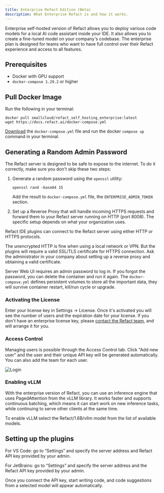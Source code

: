 ```yaml
---
title: Enterprise Refact Edition (Beta)
description: What Enterprise Refact is and how it works.
---
```


Enterprise self-hosted version of Refact allows you to deploy various code models for a local AI code assistant inside your IDE. It also allows you to create a fine-tuned model on your company's codebase. 
The enterprise plan is designed for teams who want to have full control over their Refact experience and access to all features.

## Prerequisites

- Docker with GPU support
- `docker-compose 1.29.2` or higher

## Pull Docker Image

Run the following in your terminal:
```
docker pull smallcloud/refact_self_hosting_enterprise:latest
wget https://docs.refact.ai/docker-compose.yml
```
[Download](https://docs.refact.ai/docker-compose.yml) the `docker-compose.yml` file and run the docker `compose up` command in your terminal.

## Generating a Random Admin Password

The Refact server is designed to be safe to expose to the internet. To do it correctly, make sure you don't skip these two steps:
1. Generate a random password using the `openssl` utility:
    ```
    openssl rand -base64 15
    ```
    
    Add the result to `docker-compose.yml` file, the `ENTERPRISE_ADMIN_TOKEN` section.

2. Set up a Reverse Proxy that will handle incoming HTTPS requests and forward them to your Refact server running on HTTP (port 8008). The specific setup depends on what your organization uses.

Refact IDE plugins can connect to the Refact server using either HTTP or HTTPS protocols.

The unencrypted HTTP is fine when using a local network or VPN. But the plugins will require a valid SSL/TLS certificate for HTTPS connection. Ask the administrator in your company about setting up a reverse proxy and obtaining a valid certificate.

Server Web UI requires an admin password to log in. If you forgot the password, you can delete the container and run it again. The `docker-compose.yml` defines persistent volumes to store all the important data, they will survive container restart, kill/run cycle or upgrade.

### Activating the License

Enter your license key in Settings -> License. Once it's activated you will see the number of users and the expiration date for your license. 
If you don't have an enterprise license key, please [contact the Refact team](https://refact.ai/contact/), and will arrange it for you.

### Access Control

Managing users is possible through the Access Control tab.
Click "Add new user" and the user and their unique API key will be generated automatically. 
You can also add the team for each user.

![Login](../../../assets/enterprise-users.png)

### Enabling vLLM

With the enterprise version of Refact, you can use an inference engine that uses PagedAttention from the vLLM library. It works faster and supports continuous batching, which means it can start work on new inference tasks, while continuing to serve other clients at the same time.

To enable vLLM select the Refact/1.6B/vllm model from the list of available models.

## Setting up the plugins 
For VS Code: go to “Settings” and specify the server address and Refact API key provided by your admin.

For JetBrains: go to “Settings” and specify the server address and the Refact API key provided by your admin.

Once you connect the API key, start writing code, and code suggestions from a selected model will appear automatically. 
